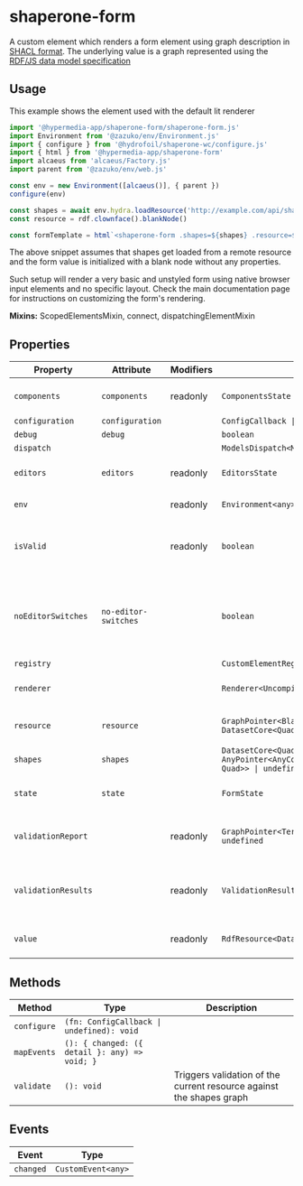 # shaperone-form

A custom element which renders a form element using graph description in [SHACL format](http://datashapes.org/forms.html).
The underlying value is a graph represented using the [RDF/JS data model specification](https://rdf.js.org/data-model-spec/)

## Usage

This example shows the element used with the default lit renderer

```typescript
import '@hypermedia-app/shaperone-form/shaperone-form.js'
import Environment from '@zazuko/env/Environment.js'
import { configure } from '@hydrofoil/shaperone-wc/configure.js'
import { html } from '@hypermedia-app/shaperone-form'
import alcaeus from 'alcaeus/Factory.js'
import parent from '@zazuko/env/web.js'

const env = new Environment([alcaeus()], { parent })
configure(env)

const shapes = await env.hydra.loadResource('http://example.com/api/shape')
const resource = rdf.clownface().blankNode()

const formTemplate = html`<shaperone-form .shapes=${shapes} .resource=${resource}></shaperone-form>`
```

The above snippet assumes that shapes get loaded from a remote resource and the form value is initialized with a
blank node without any properties.

Such setup will render a very basic and unstyled form using native browser input elements and no specific layout.
Check the main documentation page for instructions on customizing the form's rendering.

**Mixins:** ScopedElementsMixin, connect, dispatchingElementMixin

## Properties

| Property            | Attribute            | Modifiers | Type                                             | Default           | Description                                      |
|---------------------|----------------------|-----------|--------------------------------------------------|-------------------|--------------------------------------------------|
| `components`        | `components`         | readonly  | `ComponentsState`                                |                   | Gets the state of the editor components          |
| `configuration`     | `configuration`      |           | `ConfigCallback \| undefined`                    |                   |                                                  |
| `debug`             | `debug`              |           | `boolean`                                        | false             |                                                  |
| `dispatch`          |                      |           | `ModelsDispatch<Models> & Dispatch`              |                   |                                                  |
| `editors`           | `editors`            | readonly  | `EditorsState`                                   |                   | Gets the state of the DASH editors model         |
| `env`               |                      | readonly  | `Environment<any>`                               |                   | Gets the RDF/JS environment                      |
| `isValid`           |                      | readonly  | `boolean`                                        |                   | Gets a value indicating if there are any `sh:Violation` violation results |
| `noEditorSwitches`  | `no-editor-switches` |           | `boolean`                                        | false             | Disables the ability to change object editors. Only the one with [highest score](http://datashapes.org/forms.html#score) will be rendered |
| `registry`          |                      |           | `CustomElementRegistry \| undefined`             |                   |                                                  |
| `renderer`          |                      |           | `Renderer<UncompiledTemplateResult<ResultType>>` | "DefaultRenderer" | Gets or sets the renderer implementation         |
| `resource`          | `resource`           |           | `GraphPointer<BlankNode \| NamedNode<string>, DatasetCore<Quad, Quad>> \| undefined` |                   | Gets or sets the resource graph as graph pointer |
| `shapes`            | `shapes`             |           | `DatasetCore<Quad, Quad> \| AnyPointer<AnyContext, DatasetCore<Quad, Quad>> \| undefined` |                   | Gets or sets the shapes graph                    |
| `state`             | `state`              |           | `FormState`                                      |                   | Gets the internal state of the form element      |
| `validationReport`  |                      | readonly  | `GraphPointer<Term, DatasetCore<Quad, Quad>> \| undefined` |                   | Gets a graph pointer to the latest [SHACL Validation Report](https://www.w3.org/TR/shacl/#validation-report) |
| `validationResults` |                      | readonly  | `ValidationResultState[]`                        |                   | Get all validation results found in the {@see validationReport} graph |
| `value`             |                      | readonly  | `RdfResource<DatasetCore<Quad, Quad>> \| null`   |                   | Gets the resource as a [rdfine](https://npm.im/@tpluscode/rdfine) object |

## Methods

| Method      | Type                                          | Description                                      |
|-------------|-----------------------------------------------|--------------------------------------------------|
| `configure` | `(fn: ConfigCallback \| undefined): void`     |                                                  |
| `mapEvents` | `(): { changed: ({ detail }: any) => void; }` |                                                  |
| `validate`  | `(): void`                                    | Triggers validation of the current resource against the shapes graph |

## Events

| Event     | Type               |
|-----------|--------------------|
| `changed` | `CustomEvent<any>` |
